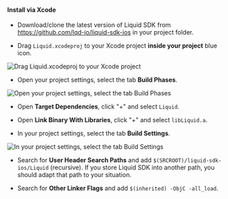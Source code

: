 
#### Install via Xcode

* Download/clone the latest version of Liquid SDK from <a href="https://github.com/lqd-io/liquid-sdk-ios" target="_blank">https://github.com/lqd-io/liquid-sdk-ios <sup class="fa fa-external-link small"></sup></a> in your project folder.

* Drag `Liquid.xcodeproj` to your Xcode project **inside your project** blue icon.
<img src='{{ site.github.url }}/assets/ios/xcode_screen_1.jpg' alt='Drag Liquid.xcodeproj to your Xcode project' data-action='zoom'/>

* Open your project settings, select the tab **Build Phases**.
<img src='{{ site.github.url }}/assets/ios/xcode_screen_2.jpg' alt='Open your project settings, select the tab Build Phases' data-action='zoom'/>

* Open **Target Dependencies**, click "+" and select `Liquid`.

* Open **Link Binary With Libraries**, click "+" and select `libLiquid.a`.

* In your project settings, select the tab **Build Settings**.
<img src='{{ site.github.url }}/assets/ios/xcode_screen_3.jpg' alt='In your project settings, select the tab Build Settings' data-action='zoom'/>

* Search for **User Header Search Paths** and add `$(SRCROOT)/liquid-sdk-ios/Liquid` (recursive). If you store Liquid SDK into another path, you should adapt that path to your situation.

* Search for **Other Linker Flags** and add `$(inherited) -ObjC -all_load`.
